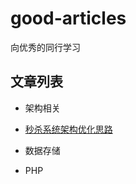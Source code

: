 # good-articles

向优秀的同行学习

##	文章列表
- 架构相关
 - [秒杀系统架构优化思路](https://mp.weixin.qq.com/s?__biz=MjM5ODYxMDA5OQ==&mid=2651959391&idx=1&sn=fb28fd5e5f0895ddb167406d8a735548&mpshare=1&scene=1&srcid=0215WsbIG4296Flc1pjkgKbD&pass_ticket=r963QN0cbHqlwTPWb2bfCrYXlLySCV39prTGNnbSJlJ89CSChqkQiYQmOHQsFeh6#rd)
    
- 数据存储

- PHP


